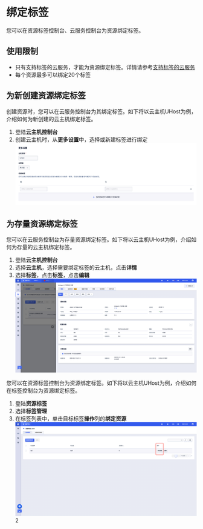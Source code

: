 # 绑定标签
您可以在资源标签控制台、云服务控制台为资源绑定标签。

## 使用限制
* 只有支持标签的云服务，才能为资源绑定标签。详情请参考[支持标签的云服务](/label/SupportedServices.md)
* 每个资源最多可以绑定20个标签

## 为新创建资源绑定标签
创建资源时，您可以在云服务控制台为其绑定标签。如下将以云主机UHost为例，介绍如何为新创建的云主机绑定标签。
1. 登陆**云主机控制台**
2. 创建云主机时，从**更多设置**中，选择或新建标签进行绑定
![创建云主机绑定标签](/images/资源侧绑定标签.png)

## 为存量资源绑定标签
您可以在云服务控制台为存量资源绑定标签。如下将以云主机UHost为例，介绍如何为存量的云主机绑定标签。
1. 登陆**云主机控制台**
2. 选择**云主机**，选择需要绑定标签的云主机，点击**详情**
3. 选择**标签**，点击**标签**，点击**编辑**
![在资源侧为存量资源绑定标签](/images/资源侧为存量资源绑定标签.png)

您可以在资源标签控制台为资源绑定标签。如下将以云主机UHost为例，介绍如何在标签控制台为资源绑定标签。
1. 登陆**资源标签**
2. 选择**标签管理**
3. 在标签列表中，单击目标标签**操作**列的**绑定资源**
![在标签控制台为资源绑定标签](/images/标签侧绑定标签.png)2